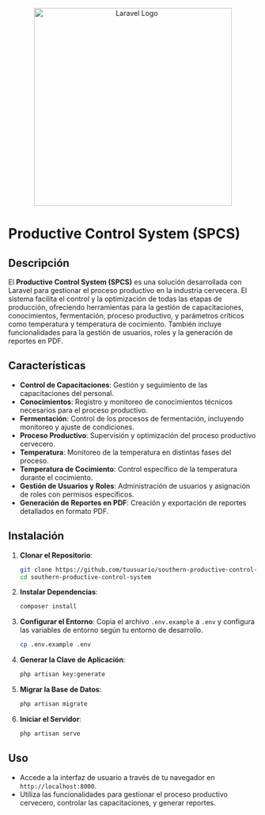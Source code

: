 <p align="center"><a href="https://laravel.com" target="_blank"><img src="https://raw.githubusercontent.com/laravel/art/master/logo-lockup/5%20SVG/2%20CMYK/1%20Full%20Color/laravel-logolockup-cmyk-red.svg" width="400" alt="Laravel Logo"></a></p>

# Productive Control System (SPCS)

## Descripción

El **Productive Control System (SPCS)** es una solución desarrollada con Laravel para gestionar el proceso productivo en la industria cervecera. El sistema facilita el control y la optimización de todas las etapas de producción, ofreciendo herramientas para la gestión de capacitaciones, conocimientos, fermentación, proceso productivo, y parámetros críticos como temperatura y temperatura de cocimiento. También incluye funcionalidades para la gestión de usuarios, roles y la generación de reportes en PDF.

## Características

- **Control de Capacitaciones**: Gestión y seguimiento de las capacitaciones del personal.
- **Conocimientos**: Registro y monitoreo de conocimientos técnicos necesarios para el proceso productivo.
- **Fermentación**: Control de los procesos de fermentación, incluyendo monitoreo y ajuste de condiciones.
- **Proceso Productivo**: Supervisión y optimización del proceso productivo cervecero.
- **Temperatura**: Monitoreo de la temperatura en distintas fases del proceso.
- **Temperatura de Cocimiento**: Control específico de la temperatura durante el cocimiento.
- **Gestión de Usuarios y Roles**: Administración de usuarios y asignación de roles con permisos específicos.
- **Generación de Reportes en PDF**: Creación y exportación de reportes detallados en formato PDF.

## Instalación

1. **Clonar el Repositorio**:
    ```bash
    git clone https://github.com/tuusuario/southern-productive-control-system.git
    cd southern-productive-control-system
    ```

2. **Instalar Dependencias**:
    ```bash
    composer install
    ```

3. **Configurar el Entorno**:
    Copia el archivo `.env.example` a `.env` y configura las variables de entorno según tu entorno de desarrollo.
    ```bash
    cp .env.example .env
    ```

4. **Generar la Clave de Aplicación**:
    ```bash
    php artisan key:generate
    ```

5. **Migrar la Base de Datos**:
    ```bash
    php artisan migrate
    ```

6. **Iniciar el Servidor**:
    ```bash
    php artisan serve
    ```

## Uso

- Accede a la interfaz de usuario a través de tu navegador en `http://localhost:8000`.
- Utiliza las funcionalidades para gestionar el proceso productivo cervecero, controlar las capacitaciones, y generar reportes.
